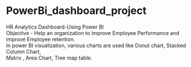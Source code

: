 # PowerBi_dashboard_project
HR Analytics Dashboard-Using Power BI   
Objective - Help an organization to improve Employee Performance and improve Employee 
retention.  
In power BI visualization, various charts are used like Donut chart, Stacked Column Chart,        
Matrix , Area Chart, Tree map table.


